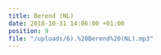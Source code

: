 ```yaml
---
title: Berend (NL)
date: 2018-10-31 14:06:00 +01:00
position: 9
file: "/uploads/6).%20Berend%20(NL).mp3"
---
```


